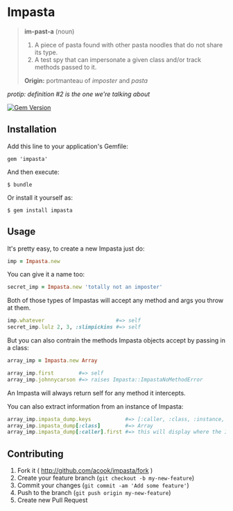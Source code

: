 Impasta
=======

> **im-past-a** (noun)
>
> 1. A piece of pasta found with other pasta noodles that do not share its type.
> 2. A test spy that can impersonate a given class and/or track methods passed to it.
>
> **Origin:** portmanteau of *imposter* and *pasta*

*protip: definition #2 is the one we're talking about*

[![Gem Version](https://badge.fury.io/rb/impasta.png)](http://badge.fury.io/rb/impasta)

## Installation

Add this line to your application's Gemfile:

    gem 'impasta'

And then execute:

    $ bundle

Or install it yourself as:

    $ gem install impasta

## Usage

It's pretty easy, to create a new Impasta just do:

~~~ruby
imp = Impasta.new
~~~

You can give it a name too:

~~~ruby
secret_imp = Impasta.new 'totally not an imposter'
~~~

Both of those types of Impastas will accept any method and args you throw at them.

~~~ruby
imp.whatever                       #=> self
secret_imp.lulz 2, 3, :slimpickins #=> self
~~~

But you can also contrain the methods Impasta objects accept by passing in a class:

~~~ruby
array_imp = Impasta.new Array

array_imp.first        #=> self
array_imp.johnnycarson #=> raises Impasta::ImpastaNoMethodError
~~~

An Impasta will always return self for any method it intercepts.

You can also extract information from an instance of Impasta:

~~~ruby
array_imp.impasta_dump.keys           #=> [:caller, :class, :instance, :name, :methods]
array_imp.impasta_dump[:class]        #=> Array
array_imp.impasta_dump[:caller].first #=> this will display where the Impasta was instantiated
~~~

## Contributing

1. Fork it ( http://github.com/acook/impasta/fork )
2. Create your feature branch (`git checkout -b my-new-feature`)
3. Commit your changes (`git commit -am 'Add some feature'`)
4. Push to the branch (`git push origin my-new-feature`)
5. Create new Pull Request
